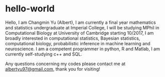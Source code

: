 # hello-world
Hello, I am Changmin Yu (Albert), I am currently a final year mathematics and statistics undergraduate at Imperial College,
I will be studying MPhil in Computational Biology at University of Cambridge starting 10/2017, I am broadly interested in
computational statistics, Bayesian statistics, computational biology, probabilistic inference in machine learning and neuroscience. I am a competent programmer in python, R and Matlab, I am currently self-studying c++ and SQL. 

Any questions concerning my codes please contact me at albertyu97@gmail.com, thank you for visiting!
